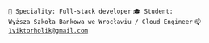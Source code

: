 <code>👷 Speciality: Full-stack developer</code>
<code>🎓 Student: Wyższa Szkoła Bankowa we Wrocławiu / Cloud Engineer</code>
<code>📫 [1viktorholik@gmail.com](mailto:1viktorholik@gmail.com)</code>
